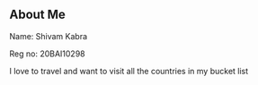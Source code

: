 ## About Me

Name: Shivam Kabra

Reg no: 20BAI10298

I love to travel and want to visit all the countries in my bucket list 
